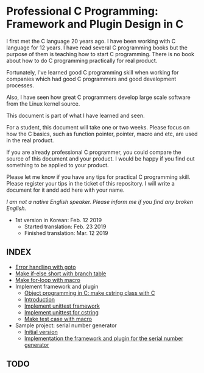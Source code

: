 # Professional C Programming: Framework and Plugin Design in C

I first met the C language 20 years ago. I have been working with C language for 12 years.
I have read several C programming books but the purpose of them is teaching how to start C programming.
There is no book about how to do C programming practically for real product.

Fortunately, I've learned good C programming skill when working for companies which had good C programmers and good development processes.

Also, I have seen how great C programmers develop large scale software from the Linux kernel source.

This document is part of what I have learned and seen.

For a student, this document will take one or two weeks. Please focus on how the C basics, such as function pointer, pointer, macro and etc, are used in the real product.

If you are already professional C programmer, you could compare the source of this document and your product. I would be happy if you find out something to be applied to your product.

Please let me know if you have any tips for practical C programming skill. Please register your tips in the ticket of this repository. I will write a document for it andd add here with your name.

*I am not a native English speaker. Please inform me if you find any broken English.*

* 1st version in Korean: Feb. 12 2019
    * Started translation: Feb. 23 2019
    * Finished translation: Mar. 12 2019

## INDEX

* [Error handling with goto](error_handle.md)
* [Make if-else short with branch table](long-if.md)
* [Make for-loop with macro](foreach.md)
* Implement framework and plugin
  * [Object programming in C: make cstring class with C](cstring.md)
  * [Introduction](interface.md)
  * [Implement unittest framework](unittest.md)
  * [Implement unittest for cstring](unittest_cstring.md)
  * [Make test case with macro](unittest_cstring2.md)
* Sample project: serial number generator
  * [Initial version](serial_step1.md)
  * [Implementation the framework and plugin for the serial number generator](serial_step2.md)

## TODO
